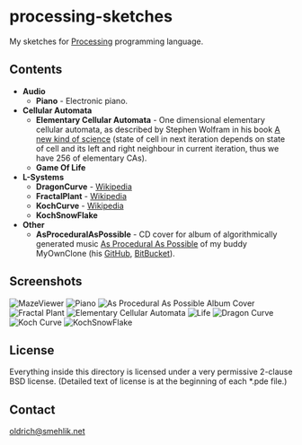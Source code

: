 
processing-sketches
===================

My sketches for [Processing](http://processing.org) programming language.

Contents
--------

 * **Audio**
     * **Piano** - Electronic piano.
 * **Cellular Automata**
     * **Elementary Cellular Automata** - 
       One dimensional elementary cellular automata, as described
       by Stephen Wolfram in his book [A new kind of science](http://www.wolframscience.com/nksonline/)
       (state of cell in next iteration depends on state of cell and its
       left and right neighbour in current iteration,
       thus we have 256 of elementary CAs).
     * **Game Of Life**
 * **L-Systems**
     * **DragonCurve** -
     [Wikipedia](http://en.wikipedia.org/wiki/L-system#Example_7:_Dragon_curve)
     * **FractalPlant** -
     [Wikipedia](http://en.wikipedia.org/wiki/L-system#Example_8:_Fractal_plant)
     * **KochCurve** -  [Wikipedia](http://en.wikipedia.org/wiki/L-system#Example_4:_Koch_curve)
     * **KochSnowFlake**
 * **Other**
     * **AsProceduralAsPossible** - CD cover for album of algorithmically generated music [As Procedural As Possible](http://soundcloud.com/myownclone/sets/as-procedural-as-possible-2/) of my buddy MyOwnClone (his [GitHub](https://github.com/MyOwnClone), [BitBucket](https://bitbucket.org/MyOwnClone)).

Screenshots
-----------

![MazeViewer](https://github.com/osmehlik/processing-sketches/raw/master/Screens/MazeViewer.png)
![Piano](https://github.com/osmehlik/processing-sketches/raw/master/Screens/Piano.png)
![As Procedural As Possible Album Cover](https://github.com/osmehlik/processing-sketches/raw/master/Screens/AsProceduralAsPossible.png)
![Fractal Plant](https://github.com/osmehlik/processing-sketches/raw/master/Screens/FractalPlant.png)
![Elementary Cellular Automata](https://github.com/osmehlik/processing-sketches/raw/master/Screens/ElementaryCellularAutomata.png)
![Life](https://github.com/osmehlik/processing-sketches/raw/master/Screens/Life.png)
![Dragon Curve](https://github.com/osmehlik/processing-sketches/raw/master/Screens/DragonCurve.png)
![Koch Curve](https://github.com/osmehlik/processing-sketches/raw/master/Screens/KochCurve.png)
![KochSnowFlake](https://github.com/osmehlik/processing-sketches/raw/master/Screens/KochSnowFlake.png)


License
-------

Everything inside this directory is licensed under a
very permissive 2-clause BSD license.
(Detailed text of license is at the beginning of each *.pde file.)

Contact
-------

[oldrich@smehlik.net](mailto:oldrich@smehlik.net)
